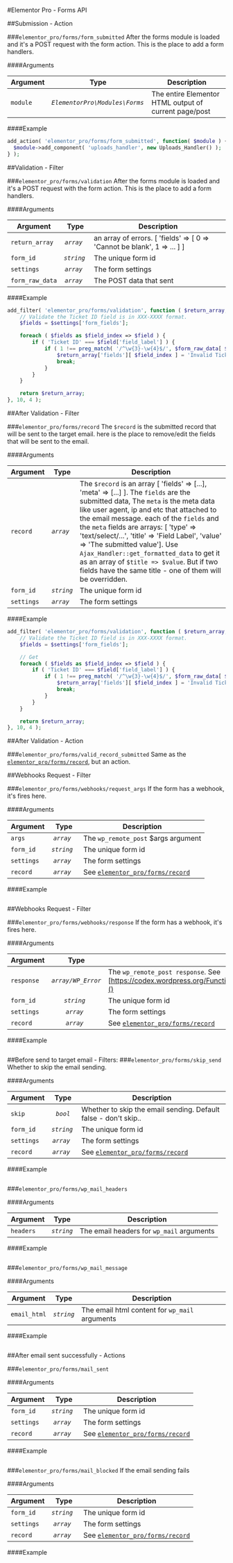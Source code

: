#Elementor Pro - Forms API

##Submission - Action

###`elementor_pro/forms/form_submitted`
After the forms module is loaded and it's a POST request with the form action.
This is the place to add a form handlers. 

####Arguments

Argument          | Type                             | Description
------------      | :------:                         | ---------------------------------------------
`module`          | *`ElementorPro\Modules\Forms `*  | The entire Elementor HTML output of current page/post
 
####Example

```php
add_action( 'elementor_pro/forms/form_submitted', function( $module ) {
  $module->add_component( 'uploads_handler', new Uploads_Handler() );
} );
```

##Validation - Filter

###`elementor_pro/forms/validation`
After the forms module is loaded and it's a POST request with the form action.
This is the place to add a form handlers. 

####Arguments

Argument        | Type        | Description
------------    | :--------:  | ---------------------------------------------
`return_array`  | *`array `*  | an array of errors. [ 'fields' => [ 0 => 'Cannot be blank', 1 => ... ]  ]
`form_id`       | *`string `* | The unique form id
`settings`      | *`array `*  | The form settings
`form_raw_data` | *`array `*  | The POST data that sent
 
####Example

```php
add_filter(	'elementor_pro/forms/validation', function ( $return_array, $form_id, $settings, $form_raw_data ) {
	// Validate the Ticket ID field is in XXX-XXXX format.
	$fields = $settings['form_fields'];

	foreach ( $fields as $field_index => $field ) {
		if ( 'Ticket ID' === $field['field_label'] ) {
			if ( 1 !== preg_match( '/^\w{3}-\w{4}$/', $form_raw_data[ $field_index ] ) ) {
				$return_array['fields'][ $field_index ] = 'Invalid Ticket ID, it must be in the format XXX-XXXX';
				break;
			}
		}
	}

	return $return_array;
}, 10, 4 );
```

##After Validation - Filter

###`elementor_pro/forms/record`
The `$record` is the submitted record that will be sent to the target email. 
here is the place to remove/edit the fields that will be sent to the email.

####Arguments

Argument        | Type        | Description
------------    | :--------:  | ---------------------------------------------
`record`        | *`array `*  | The `$record` is an array [ 'fields' => [...], 'meta' => [...] ]. The `fields` are the submitted data, The `meta` is the meta data like user agent, ip and etc that attached to the email message. each of the `fields` and the `meta` fields are arrays: [ 'type' => 'text/select/...', 'title' => 'Field Label', 'value' => 'The submitted value']. Use `Ajax_Handler::get_formatted_data` to get it as an array of `$title => $value`. But if two fields have the same title - one of them will be overridden.
`form_id`       | *`string `* | The unique form id
`settings`      | *`array `*  | The form settings

####Example

```php
add_filter(	'elementor_pro/forms/validation', function ( $return_array, $form_id, $settings, $form_raw_data ) {
	// Validate the Ticket ID field is in XXX-XXXX format.
	$fields = $settings['form_fields'];

	// Get
	foreach ( $fields as $field_index => $field ) {
		if ( 'Ticket ID' === $field['field_label'] ) {
			if ( 1 !== preg_match( '/^\w{3}-\w{4}$/', $form_raw_data[ $field_index ] ) ) {
				$return_array['fields'][ $field_index ] = 'Invalid Ticket ID, it must be in the format XXX-XXXX';
				break;
			}
		}
	}

	return $return_array;
}, 10, 4 );
```

##After Validation - Action

###`elementor_pro/forms/valid_record_submitted`
Same as the [`elementor_pro/forms/record`](###`elementor_pro/forms/record`), but an action.


##Webhooks Request - Filter 

###`elementor_pro/forms/webhooks/request_args`
If the form has a webhook, it's fires here.

####Arguments

Argument   | Type        | Description
---------- | :--------:  | ---------------------------------------------
`args`     | *`array `*  | The `wp_remote_post` $args argument
`form_id`  | *`string `* | The unique form id
`settings` | *`array `*  | The form settings
`record`   | *`array `*  | See [`elementor_pro/forms/record`](###`elementor_pro/forms/record`)

####Example

```php
```

##Webhooks Request - Filter 

###`elementor_pro/forms/webhooks/response`
If the form has a webhook, it's fires here.

####Arguments

Argument   | Type        | Description
---------- | :--------:  | ---------------------------------------------
`response`     | *`array/WP_Error `*  | The `wp_remote_post response`. See [https://codex.wordpress.org/Function_Reference/wp_remote_retrieve_response_message]()
`form_id`  | *`string `* | The unique form id
`settings` | *`array `*  | The form settings
`record`   | *`array `*  | See [`elementor_pro/forms/record`](###`elementor_pro/forms/record`)

####Example

```php
```

##Before send to target email - Filters:
###`elementor_pro/forms/skip_send`
Whether to skip the email sending.

####Arguments

Argument   | Type        | Description
---------- | :--------:  | ---------------------------------------------
`skip`    | *`bool`*    | Whether to skip the email sending. Default false - don't skip..
`form_id`  | *`string `* | The unique form id
`settings` | *`array `*  | The form settings
`record`   | *`array `*  | See [`elementor_pro/forms/record`](###`elementor_pro/forms/record`)

####Example

```php
```

###`elementor_pro/forms/wp_mail_headers`

####Arguments

Argument   | Type        | Description
---------- | :--------:  | ---------------------------------------------
`headers`  | *`string`*  | The email headers for `wp_mail` arguments

####Example

```php
```

###`elementor_pro/forms/wp_mail_message`

####Arguments

Argument   | Type        | Description
---------- | :--------:  | ---------------------------------------------
`email_html`  | *`string`*  | The email html content for `wp_mail` arguments

####Example

```php
```

##After email sent successfully - Actions

###`elementor_pro/forms/mail_sent`

####Arguments

Argument   | Type        | Description
---------- | :--------:  | ---------------------------------------------
`form_id`  | *`string `* | The unique form id
`settings` | *`array `*  | The form settings
`record`   | *`array `*  | See [`elementor_pro/forms/record`](###`elementor_pro/forms/record`)

####Example

```php
```


###`elementor_pro/forms/mail_blocked`
If the email sending fails

####Arguments

Argument   | Type        | Description
---------- | :--------:  | ---------------------------------------------
`form_id`  | *`string `* | The unique form id
`settings` | *`array `*  | The form settings
`record`   | *`array `*  | See [`elementor_pro/forms/record`](###`elementor_pro/forms/record`)

####Example

```php
```